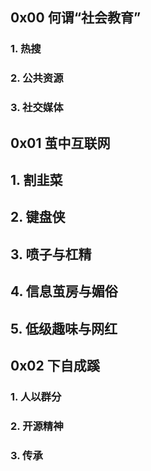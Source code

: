 ## 0x00 何谓“社会教育”

### 1. 热搜

### 2. 公共资源

### 3. 社交媒体

## 0x01 茧中互联网

## 1. 割韭菜

## 2. 键盘侠

## 3. 喷子与杠精

## 4. 信息茧房与媚俗

## 5. 低级趣味与网红

## 0x02 下自成蹊

### 1. 人以群分

### 2. 开源精神

### 3. 传承




